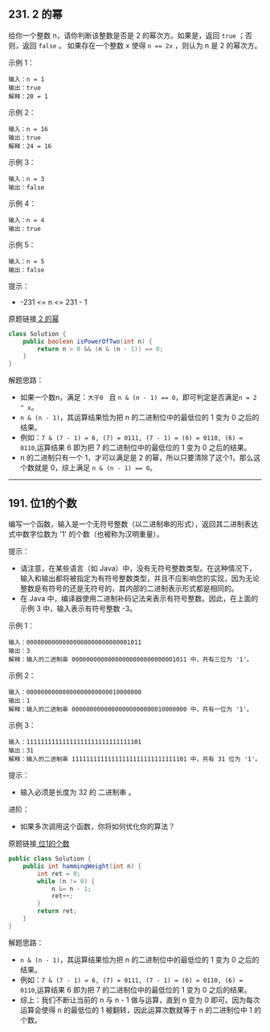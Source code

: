 ## 231. 2 的幂
给你一个整数 n，请你判断该整数是否是 2 的幂次方。如果是，返回 `true` ；否则，返回 `false` 。
如果存在一个整数 x 使得 `n == 2x` ，则认为 n 是 2 的幂次方。

示例 1：
```
输入：n = 1
输出：true
解释：20 = 1
```
示例 2：
```
输入：n = 16
输出：true
解释：24 = 16
```
示例 3：
```
输入：n = 3
输出：false
```
示例 4：
```
输入：n = 4
输出：true
```
示例 5：
```
输入：n = 5
输出：false
```

提示：
+ -231 <= n <= 231 - 1  

原题链接[ 2 的幂](https://leetcode.cn/problems/power-of-two/)
```java
class Solution {
    public boolean isPowerOfTwo(int n) {
        return n > 0 && (n & (n - 1)) == 0;
    }
}
```
解题思路：  
+ 如果一个数n，满足：`大于0 ` 且  ` n & (n - 1) == 0 `，即可判定是否满足`n = 2 ^ x`。 
+ `n & (n - 1)`，其运算结果恰为把 n 的二进制位中的最低位的 1 变为 0 之后的结果。  
+ 例如：`7 & (7 - 1) = 6, (7) = 0111, (7 - 1) = (6) = 0110, (6) = 0110`,运算结果 6 即为把 7 的二进制位中的最低位的 1 变为 0 之后的结果。
+ n 的二进制只有一个 1，才可以满足是 2 的幂，所以只要清除了这个1，那么这个数就是 0，综上满足 ` n & (n - 1) == 0 `。

___
## 191. 位1的个数
编写一个函数，输入是一个无符号整数（以二进制串的形式），返回其二进制表达式中数字位数为 '1' 的个数（也被称为汉明重量）。

提示：

+ 请注意，在某些语言（如 Java）中，没有无符号整数类型。在这种情况下，输入和输出都将被指定为有符号整数类型，并且不应影响您的实现，因为无论整数是有符号的还是无符号的，其内部的二进制表示形式都是相同的。  
+ 在 Java 中，编译器使用二进制补码记法来表示有符号整数。因此，在上面的 示例 3 中，输入表示有符号整数 -3。
 

示例 1：
```
输入：00000000000000000000000000001011
输出：3
解释：输入的二进制串 00000000000000000000000000001011 中，共有三位为 '1'。
```
示例 2：
```
输入：00000000000000000000000010000000
输出：1
解释：输入的二进制串 00000000000000000000000010000000 中，共有一位为 '1'。
```
示例 3：
```
输入：11111111111111111111111111111101
输出：31
解释：输入的二进制串 11111111111111111111111111111101 中，共有 31 位为 '1'。
```

提示：

+ 输入必须是长度为 32 的 二进制串 。
 

进阶：

+ 如果多次调用这个函数，你将如何优化你的算法？  

原题链接[ 位1的个数](https://leetcode.cn/problems/number-of-1-bits/)
```java
public class Solution {
    public int hammingWeight(int n) {
        int ret = 0;
        while (n != 0) {
            n &= n - 1;
            ret++;
        }
        return ret;
    }
}
```
解题思路：  
+ `n & (n - 1)`，其运算结果恰为把 n 的二进制位中的最低位的 1 变为 0 之后的结果。  
+ 例如：`7 & (7 - 1) = 6, (7) = 0111, (7 - 1) = (6) = 0110, (6) = 0110`,运算结果 6 即为把 7 的二进制位中的最低位的 1 变为 0 之后的结果。  
+ 综上：我们不断让当前的 n 与 n - 1 做与运算，直到 n 变为 0 即可。因为每次运算会使得 n 的最低位的 1 被翻转，因此运算次数就等于 n 的二进制位中 1 的个数。
